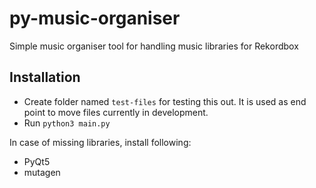 # py-music-organiser
Simple music organiser tool for handling music libraries for Rekordbox

## Installation
- Create folder named `test-files` for testing this out. It is used as end point to move files currently in development.
- Run `python3 main.py`

In case of missing libraries, install following:
- PyQt5
- mutagen
